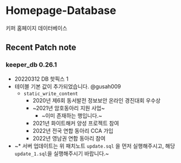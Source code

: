 

# Homepage-Database

키퍼 홈페이지 데이터베이스

## Recent Patch note
### keeper_db 0.26.1
- 20220312 DB 핫픽스 1
- 테이블 기본 값이 추가되었습니다. @gusah009
    - `static_write_content`
        - 2020년 제6회 동서발전 정보보안 온라인 경진대회 우수상
        - ~2021년 암호동아리 지원 사업~
            - ~이미 존재하는 행입니다.~
        - 2021년 화이트해커 양성 프로젝트 참여
        - 2022년 전국 연합 동아리 CCA 가입
        - 2022년 영남권 연합 동아리 참여
- ~* 서버 업데이트는 위 패치노트 `update.sql` 을 먼저 실행해주시고, 해당 `update_1.sql`을 실행해주시기 바랍니다.~